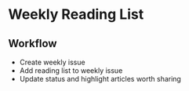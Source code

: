 # Weekly Reading List

## Workflow

- Create weekly issue
- Add reading list to weekly issue
- Update status and highlight articles worth sharing
